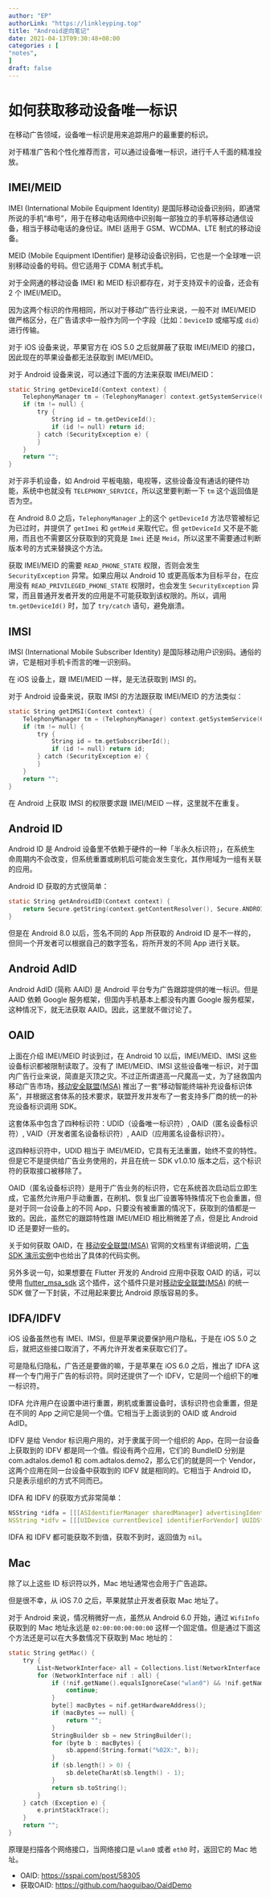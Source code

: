 ```yaml
---
author: "EP"  
authorLink: "https://linkleyping.top"  
title: "Android逆向笔记"  
date: 2021-04-13T09:30:48+08:00  
categories : [                                  
"notes",    
]  
draft: false  
---
```

  
# 如何获取移动设备唯一标识  
  
在移动广告领域，设备唯一标识是用来追踪用户的最重要的标识。  
  
对于精准广告和个性化推荐而言，可以通过设备唯一标识，进行千人千面的精准投放。   
  
  
  
## IMEI/MEID  
  
IMEI (International Mobile Equipment Identity) 是国际移动设备识别码，即通常所说的手机“串号”，用于在移动电话网络中识别每一部独立的手机等移动通信设备，相当于移动电话的身份证。IMEI 适用于 GSM、WCDMA、LTE 制式的移动设备。  
  
MEID (Mobile Equipment IDentifier) 是移动设备识别码，它也是一个全球唯一识别移动设备的号码。但它适用于 CDMA 制式手机。  
  
对于全网通的移动设备 IMEI 和 MEID 标识都存在，对于支持双卡的设备，还会有 2 个 IMEI/MEID。  
  
因为这两个标识的作用相同，所以对于移动广告行业来说，一般不对 IMEI/MEID 做严格区分，在广告请求中一般作为同一个字段（比如：`DeviceID` 或缩写成 `did`）进行传输。  
  
对于 iOS 设备来说，苹果官方在 iOS 5.0 之后就屏蔽了获取 IMEI/MEID 的接口，因此现在的苹果设备都无法获取到 IMEI/MEID。  
  
对于 Android 设备来说，可以通过下面的方法来获取 IMEI/MEID：  
  
```c  
static String getDeviceId(Context context) {  
    TelephonyManager tm = (TelephonyManager) context.getSystemService(Context.TELEPHONY_SERVICE);  
    if (tm != null) {  
        try {  
            String id = tm.getDeviceId();  
            if (id != null) return id;  
        } catch (SecurityException e) {  
        }  
    }  
    return "";  
}  
```  
  
对于非手机设备，如 Android 平板电脑，电视等，这些设备没有通话的硬件功能，系统中也就没有 `TELEPHONY_SERVICE`，所以这里要判断一下 `tm` 这个返回值是否为空。  
  
在 Android 8.0 之后，`TelephonyManager` 上的这个 `getDeviceId` 方法尽管被标记为已过时，并提供了 `getImei` 和 `getMeid` 来取代它。但 `getDeviceId` 又不是不能用，而且也不需要区分获取到的究竟是 `Imei` 还是 `Meid`，所以这里不需要通过判断版本号的方式来替换这个方法。  
  
获取 IMEI/MEID 的需要 `READ_PHONE_STATE` 权限，否则会发生 `SecurityException` 异常。如果应用以 Android 10 或更高版本为目标平台，在应用没有 `READ_PRIVILEGED_PHONE_STATE` 权限时，也会发生 `SecurityException` 异常，而且普通开发者开发的应用是不可能获取到该权限的。所以，调用 `tm.getDeviceId()` 时，加了 `try/catch` 语句，避免崩溃。  
  
## IMSI  
  
IMSI (International Mobile Subscriber Identity) 是国际移动用户识别码。通俗的讲，它是相对手机卡而言的唯一识别码。  
  
在 iOS 设备上，跟 IMEI/MEID 一样，是无法获取到 IMSI 的。  
  
对于 Android 设备来说，获取 IMSI 的方法跟获取 IMEI/MEID 的方法类似：  
  
```c  
static String getIMSI(Context context) {  
    TelephonyManager tm = (TelephonyManager) context.getSystemService(Context.TELEPHONY_SERVICE);  
    if (tm != null) {  
        try {  
            String id = tm.getSubscriberId();  
            if (id != null) return id;  
        } catch (SecurityException e) {  
        }  
    }  
    return "";  
}  
```  
  
在 Android 上获取 IMSI 的权限要求跟 IMEI/MEID 一样，这里就不在重复。  
  
## Android ID  
  
Android ID 是 Android 设备里不依赖于硬件的一种「半永久标识符」，在系统生命周期内不会改变，但系统重置或刷机后可能会发生变化，其作用域为一组有关联的应用。  
  
Android ID 获取的方式很简单：  
  
```c  
static String getAndroidID(Context context) {  
    return Secure.getString(context.getContentResolver(), Secure.ANDROID_ID);  
}  
```  
  
但是在 Android 8.0 以后，签名不同的 App 所获取的 Android ID 是不一样的，但同一个开发者可以根据自己的数字签名，将所开发的不同 App 进行关联。  
  
## Android AdID  
  
Android AdID (简称 AAID) 是 Android 平台专为广告跟踪提供的唯一标识。但是 AAID 依赖 Google 服务框架，但国内手机基本上都没有内置 Google 服务框架，这种情况下，就无法获取 AAID。因此，这里就不做讨论了。  
  
## OAID  
  
上面在介绍 IMEI/MEID 时谈到过，在 Android 10 以后，IMEI/MEID、IMSI 这些设备标识都被限制读取了。没有了 IMEI/MEID、IMSI 这些设备唯一标识，对于国内广告行业来说，简直是灭顶之灾。不过正所谓道高一尺魔高一丈，为了拯救国内移动广告市场，[移动安全联盟(MSA)](http://msa-alliance.cn/col.jsp?id=120) 推出了一套“移动智能终端补充设备标识体系”，并根据这套体系的技术要求，联盟开发并发布了一套支持多厂商的统一的补充设备标识调用 SDK。  
  
这套体系中包含了四种标识符：UDID（设备唯一标识符）, OAID（匿名设备标识符）, VAID（开发者匿名设备标识符）, AAID（应用匿名设备标识符）。  
  
这四种标识符中，UDID 相当于 IMEI/MEID，它具有无法重置，始终不变的特性。但是它不是提供给广告业务使用的，并且在统一 SDK v1.0.10 版本之后，这个标识符的获取接口被移除了。  
  
OAID（匿名设备标识符）是用于广告业务的标识符，它在系统首次启动后立即生成，它虽然允许用户手动重置，在刷机、恢复出厂设置等特殊情况下也会重置，但是对于同一台设备上的不同 App，只要没有被重置的情况下，获取到的值都是一致的。因此，虽然它的跟踪特性跟 IMEI/MEID 相比稍微差了点，但是比 Android ID 还是要好一些的。  
  
关于如何获取 OAID，在 [移动安全联盟(MSA)](http://msa-alliance.cn/col.jsp?id=120) 官网的文档里有详细说明，[广告 SDK 演示实例](https://github.com/adtalos/android-xy-sdk-demo)中也给出了具体的代码实例。  
  
另外多说一句，如果想要在 Flutter 开发的 Android 应用中获取 OAID 的话，可以使用 [flutter_msa_sdk](https://pub.dev/packages/flutter_msa_sdk) 这个插件，这个插件只是对[移动安全联盟(MSA)](http://msa-alliance.cn/col.jsp?id=120) 的统一 SDK 做了一下封装，不过用起来要比 Android 原版容易的多。  
  
## IDFA/IDFV  
  
iOS 设备虽然也有 IMEI、IMSI，但是苹果说要保护用户隐私，于是在 iOS 5.0 之后，就把这些接口取消了，不再允许开发者来获取它们了。  
  
可是隐私归隐私，广告还是要做的嘛，于是苹果在 iOS 6.0 之后，推出了 IDFA 这样一个专门用于广告的标识符。同时还提供了一个 IDFV，它是同一个组织下的唯一标识符。  
  
IDFA 允许用户在设置中进行重置，刷机或重置设备时，该标识符也会重置，但是在不同的 App 之间它是同一个值。它相当于上面谈到的 OAID 或 Android AdID。  
  
IDFV 是给 Vendor 标识用户用的，对于隶属于同一个组织的 App，在同一台设备上获取到的 IDFV 都是同一个值。假设有两个应用，它们的 BundleID 分别是 com.adtalos.demo1 和 com.adtalos.demo2，那么它们的就是同一个 Vendor，这两个应用在同一台设备中获取到的 IDFV 就是相同的。它相当于 Android ID，只是表示组织的方式不同而已。  
  
IDFA 和 IDFV 的获取方式非常简单：  
  
```c  
NSString *idfa = [[[ASIdentifierManager sharedManager] advertisingIdentifier] UUIDString];  
NSString *idfv = [[[UIDevice currentDevice] identifierForVendor] UUIDString];  
```  
  
IDFA 和 IDFV 都可能获取不到值，获取不到时，返回值为 `nil`。  
  
## Mac  
  
除了以上这些 ID 标识符以外，Mac 地址通常也会用于广告追踪。  
  
但是很不幸，从 iOS 7.0 之后，苹果就禁止开发者获取 Mac 地址了。  
  
对于 Android 来说，情况稍微好一点，虽然从 Android 6.0 开始，通过 `WifiInfo` 获取到的 Mac 地址永远是 `02:00:00:00:00:00` 这样一个固定值。但是通过下面这个方法还是可以在大多数情况下获取到 Mac 地址的：  
  
```c  
static String getMac() {  
    try {  
        List<NetworkInterface> all = Collections.list(NetworkInterface.getNetworkInterfaces());  
        for (NetworkInterface nif : all) {  
            if (!nif.getName().equalsIgnoreCase("wlan0") && !nif.getName().equalsIgnoreCase("eth0")) {  
                continue;  
            }  
            byte[] macBytes = nif.getHardwareAddress();  
            if (macBytes == null) {  
                return "";  
            }  
            StringBuilder sb = new StringBuilder();  
            for (byte b : macBytes) {  
                sb.append(String.format("%02X:", b));  
            }  
            if (sb.length() > 0) {  
                sb.deleteCharAt(sb.length() - 1);  
            }  
            return sb.toString();  
        }  
    } catch (Exception e) {  
        e.printStackTrace();  
    }  
    return "";  
}  
```  
  
原理是扫描各个网络接口，当网络接口是 `wlan0` 或者 `eth0` 时，返回它的 Mac 地址。  
  
  
  
- OAID: https://sspai.com/post/58305  
- 获取OAID: https://github.com/haoguibao/OaidDemo